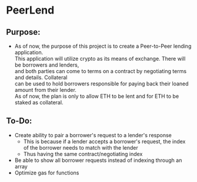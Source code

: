 # PeerLend

## Purpose:
- As of now, the purpose of this project is to create a Peer-to-Peer lending application.  
  This application will utilize crypto as its means of exchange. There will be borrowers and lenders,  
  and both parties can come to terms on a contract by negotiating terms and details. Collateral  
  can be used to hold borrowers responsible for paying back their loaned amount from their lender.  
  As of now, the plan is only to allow ETH to be lent and for ETH to be staked as collateral.

## To-Do:
- Create ability to pair a borrower's request to a lender's response  
  - This is because if a lender accepts a borrower's request, the index of the borrower needs to match with the lender  
  - Thus having the same contract/negotiating index
- Be able to show all borrower requests instead of indexing through an array
- Optimize gas for functions